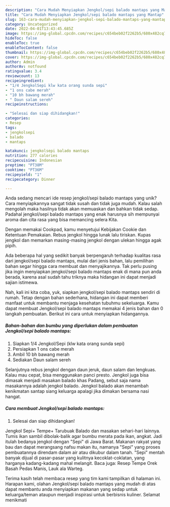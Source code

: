 ```yaml
---
description: "Cara Mudah Menyiapkan Jengkol/sepi balado mantaps yang Mantap"
title: "Cara Mudah Menyiapkan Jengkol/sepi balado mantaps yang Mantap"
slug: 163-cara-mudah-menyiapkan-jengkol-sepi-balado-mantaps-yang-mantap
category: Uncategorized
date: 2022-04-01T13:43:45.685Z
image: https://img-global.cpcdn.com/recipes/c654beb02f2262b5/680x482cq70/jengkolsepi-balado-mantaps-foto-resep-utama.jpg
hideToc: false
enableToc: true
enableTocContent: false
thumbnail: https://img-global.cpcdn.com/recipes/c654beb02f2262b5/680x482cq70/jengkolsepi-balado-mantaps-foto-resep-utama.jpg
cover: https://img-global.cpcdn.com/recipes/c654beb02f2262b5/680x482cq70/jengkolsepi-balado-mantaps-foto-resep-utama.jpg
author: Admin
authorAv: notfound
ratingvalue: 3.4
reviewcount: 13
recipeingredient:
- "1/4 JengkolSepi klw kata orang sunda sepi"
- "1 ons cabe merah"
- "10 bh bawang merah"
- " Daun salam sereh"
recipeinstructions:

- "Selesai dan siap dihidangkan!"
categories:
- Resep
tags:
- jengkolsepi
- balado
- mantaps

katakunci: jengkolsepi balado mantaps 
nutrition: 277 calories
recipecuisine: Indonesian
preptime: "PT38M"
cooktime: "PT36M"
recipeyield: "1"
recipecategory: Dinner

---
```





Anda sedang mencari ide resep jengkol/sepi balado mantaps yang unik? Cara menyiapkannya sangat tidak susah dan tidak juga mudah. Kalau salah mengolah maka hasilnya tidak akan memuaskan dan bahkan tidak sedap. Padahal jengkol/sepi balado mantaps yang enak harusnya sih mempunyai aroma dan cita rasa yang bisa memancing selera Kita.





Dengan memakai Cookpad, kamu menyetujui Kebijakan Cookie dan Ketentuan Pemakaian. Rebus jengkol hingga lunak lalu tiriskan. Kupas jengkol dan memarkan masing-masing jengkol dengan ulekan hingga agak pipih.

Ada beberapa hal yang sedikit banyak berpengaruh terhadap kualitas rasa dari jengkol/sepi balado mantaps, mulai dari jenis bahan, lalu pemilihan bahan segar hingga cara membuat dan menyajikannya. Tak perlu pusing jika ingin menyiapkan jengkol/sepi balado mantaps enak di mana pun anda berada, karena asal sudah tahu triknya maka hidangan ini dapat menjadi sajian istimewa.






Nah, kali ini kita coba, yuk, siapkan jengkol/sepi balado mantaps sendiri di rumah. Tetap dengan bahan sederhana, hidangan ini dapat memberi manfaat untuk membantu menjaga kesehatan tubuhmu sekeluarga. Kamu dapat membuat Jengkol/sepi balado mantaps memakai 4 jenis bahan dan 0 langkah pembuatan. Berikut ini cara untuk menyiapkan hidangannya.

<!--inarticleads1-->

##### Bahan-bahan dan bumbu yang diperlukan dalam pembuatan Jengkol/sepi balado mantaps:

1. Siapkan 1/4 Jengkol/Sepi (klw kata orang sunda sepi)
1. Persiapkan 1 ons cabe merah
1. Ambil 10 bh bawang merah
1. Sediakan  Daun salam sereh


Selanjutnya rebus jengkol dengan daun jeruk, daun salam dan lengkuas. Kalau mau cepat, bisa menggunakan panci presto. Jengkol juga bisa dimasak menjadi masakan balado khas Padang, sebut saja nama masakannya adalah jengkol balado. Jengkol balado akan menambah kenikmatan santap siang keluarga apalagi jika dimakan bersama nasi hangat. 

<!--inarticleads2-->

##### Cara membuat Jengkol/sepi balado mantaps:


1. Selesai dan siap dihidangkan!

Jengkol Sepi+ Tempe+ Tarubuak Balado dan masakan sehari-hari lainnya. Tumis ikan sambil dibolak-balik agar bumbu merata pada ikan, angkat. Jadi itulah bedanya jengkol dengan &#34;Sepi&#34; di Jawa Barat. Makanan rakyat yang bau dan dapat merangsang nafsu makan itu, namanya &#34;Sepi&#34; yang proses pembuatannya direndam dalam air atau dikubur dalam tanah. &#34;Sepi&#34; mentah banyak dijual di pasar-pasar yang kulitnya kecoklat-coklatan, yang harganya kadang-kadang mahal melangit. Baca juga: Resep Tempe Orek Basah Pedas Manis, Lauk ala Warteg. 

Terima kasih telah membaca resep yang tim kami tampilkan di halaman ini. Harapan kami, olahan Jengkol/sepi balado mantaps yang mudah di atas dapat membantu anda menyiapkan makanan yang sedap untuk keluarga/teman ataupun menjadi inspirasi untuk berbisnis kuliner. Selamat menikmati
